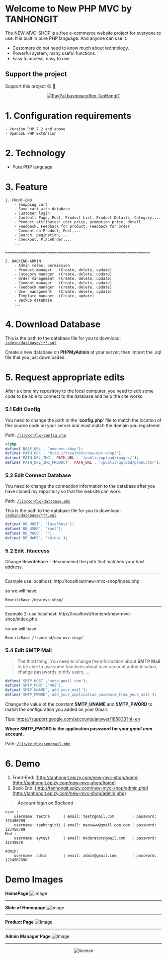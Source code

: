 # Welcome to New PHP MVC by TANHONGIT

The NEW-MVC-SHOP is a free e-commerce website project for everyone to use. It is built in pure PHP language. And anyone can use it.
- Customers do not need to know much about technology.
- Powerful system, many useful functions.
- Easy to access, easy to use.

## Support the project
Support this project :stuck_out_tongue_winking_eye: :pray:
<p align="center">
    <a href="https://www.paypal.me/tanhongcom" target="_blank"><img src="https://img.shields.io/badge/Donate-PayPal-green.svg" data-origin="https://img.shields.io/badge/Donate-PayPal-green.svg" alt="PayPal buymeacoffee TanHongIT"></a>
</p>

# 1. Configuration requirements

    - Version PHP 7.2 and above
    - OpenSSL PHP Extension

# 2. Technology
- Pure PHP language

# 3. Feature

```
1. FRONT-END
    - Shopping cart
    - Save cart with database
    - Customer login
    - Content: Page, Post, Product List, Product Details, Category,...
    - Product attributes: cost price, promotion price, detail,...
    - Feedback, Feedback for product, Feedback for order
    - Comment on Product, Post,...
    - Search, pagination,...
    - Checkout, PlaceOrder,...
    ...

=================================================================

2. BACKEND-ADMIN
    - Admin roles, permission
    - Product manager   (Create, delete, update)
    - Category manager  (Create, delete, update)
    - Order management  (Create, delete, update)
    - Comment manager   (Create, delete, update)
    - Feedback manager  (Create, delete, update)
    - User management   (Create, delete, update)
    - Template manager  (Create, update)
    - Backup database 
    ...
```

# 4. Download Database

This is the path to the database file for you to download: [`/admin/database/***.sql`](https://github.com/TanHongIT/new-mvc-shop/tree/master/admin/database)

Create a new database on **PHPMyAdmin** at your server, then import the .sql file that you just downloaded.

# 5. Request appropriate edits

After a clone my repository to the local computer, you need to edit some code to be able to connect to the database and help the site works.

### 5.1 Edit Config

You need to change the path in the '**config.php**' file to match the location of this source code on your server and must match the domain you registered.

Path: [`/lib/config/config.php`](https://github.com/TanHongIT/new-mvc-shop/tree/master/lib/config)

```php
<?php
define('BASE_URL', 'new-mvc-shop');
define('PATH_URL', 'http://localhost/new-mvc-shop/');
define('PATH_URL_IMG', PATH_URL . '/public/upload/images/');
define('PATH_URL_IMG_PRODUCT', PATH_URL . '/public/upload/products/');
```
### 5.2 Edit Connect Database

You need to change the connection information to the database after you have cloned my repository so that the website can work.

Path: [`/lib/config/database.php`](https://github.com/TanHongIT/new-mvc-shop/tree/master/lib/config)

This is the path to the database file for you to download: [`/admin/database/***.sql`](https://github.com/TanHongIT/new-mvc-shop/tree/master/admin/database)

```php
define('DB_HOST', 'localhost');
define('DB_USER', 'root');
define('DB_PASS', '');
define('DB_NAME', 'chikoi');
```

### 5.2 Edit .htaccess

Change RewriteBase - Recommend the path that matches your host address.

-----------------------------------------------

Example use localhost:  http://localhost/new-mvc-shop/index.php

so we will have:
```
RewriteBase /new-mvc-shop/
```

------------------------------------------------

Example 2: use localhost:  http://localhost/frontend/new-mvc-shop/index.php

so we will have:
```
RewriteBase /frontend/new-mvc-shop/
```

### 5.4 Edit SMTP Mail

> The third thing: 
You need to change the information about **SMTP Mail** to be able to use some functions about user account authentication, change passwords, notify users, ...

```php
define('SMTP_HOST','smtp.gmail.com');
define('SMTP_PORT','465');
define('SMTP_UNAME','add_your_mail');
define('SMTP_PWORD','add_your_application_password_from_your_mail');
```

Change the value of the constant **SMTP_UNAME** and **SMTP_PWORD** to match the configuration you added on your Gmail.

Tips: https://support.google.com/accounts/answer/185833?hl=en

**Where SMTP_PWORD is the application password for your _gmail.com_ account.**

Path: [`/lib/config/sendmail.php`](https://github.com/TanHongIT/new-mvc-shop/tree/master/lib/config)

# 6. Demo

1. Front-End: [http://tanhongit.epizy.com/new-mvc-shop/home](http://tanhongit.epizy.com/new-mvc-shop/home)
2. Back-End: [http://tanhongit.epizy.com/new-mvc-shop/admin.php](http://tanhongit.epizy.com/new-mvc-shop/admin.php)

> **_Account login on Backend_**

```
user :
    username: testna      | email: test@gmail.com        | password: 123456789
    username: tanhongitii | email: meowwww@gmail.com.com | password: 123456789
Mod :
    username: eyteyt      | email: moderator@gmail.com   | password: 12345678

Admin:
    username: admin       | email: admin@gmail.com       | password: 1234567890
```
# Demo Images

**HomePage**
![Image](https://imgur.com/rncleZ0.png)

---------------------------------------------------------------------------------

**Slide of Homepage**
![Image](https://imgur.com/uI1Umba.png)

---------------------------------------------------------------------------------

**Product Page**
![Image](https://imgur.com/ExdAptJ.png)

---------------------------------------------------------------------------------

**Admin Manager Page**
![Image](https://imgur.com/xOpAmb4.png)

---------------------------------------------------------------------------------

<p align="center">
     <img src="https://img.shields.io/packagist/l/doctrine/orm.svg" data-origin="https://img.shields.io/packagist/l/doctrine/orm.svg" alt="license">
</p>
